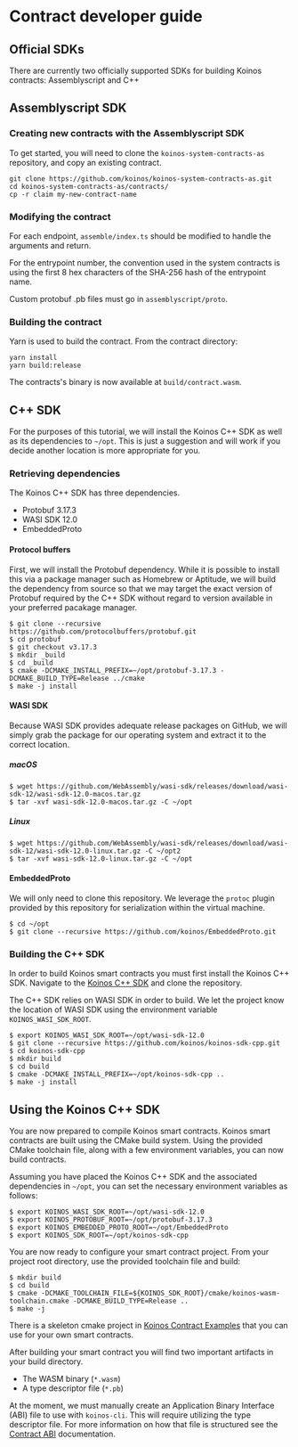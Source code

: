 # Contract developer guide

## Official SDKs

There are currently two officially supported SDKs for building Koinos contracts: Assemblyscript and C++

## Assemblyscript SDK

### Creating new contracts with the Assemblyscript SDK

To get started, you will need to clone the `koinos-system-contracts-as` repository, and copy an existing contract.

```console
git clone https://github.com/koinos/koinos-system-contracts-as.git
cd koinos-system-contracts-as/contracts/
cp -r claim my-new-contract-name
```

### Modifying the contract

For each endpoint, `assemble/index.ts` should be modified to handle the arguments and return.

For the entrypoint number, the convention used in the system contracts is using the first 8 hex characters of the SHA-256 hash of the entrypoint name.

Custom protobuf .pb files must go in `assemblyscript/proto`.

### Building the contract

Yarn is used to build the contract. From the contract directory:

```console
yarn install
yarn build:release
```

The contracts's binary is now available at `build/contract.wasm`.

## C++ SDK

For the purposes of this tutorial, we will install the Koinos C++ SDK as well as its dependencies to `~/opt`. This is just a suggestion
and will work if you decide another location is more appropriate for you.

### Retrieving dependencies

The Koinos C++ SDK has three dependencies.
- Protobuf 3.17.3
- WASI SDK 12.0
- EmbeddedProto

#### Protocol buffers

First, we will install the Protobuf dependency. While it is possible to install this via a package manager such as Homebrew or Aptitude,
we will build the dependency from source so that we may target the exact version of Protobuf required by the C++ SDK without regard to version available in
your preferred pacakage manager.

```console
$ git clone --recursive https://github.com/protocolbuffers/protobuf.git
$ cd protobuf
$ git checkout v3.17.3
$ mkdir _build
$ cd _build
$ cmake -DCMAKE_INSTALL_PREFIX=~/opt/protobuf-3.17.3 -DCMAKE_BUILD_TYPE=Release ../cmake
$ make -j install
```

#### WASI SDK

Because WASI SDK provides adequate release packages on GitHub, we will simply grab the package for our operating system and extract it to the correct
location.

##### macOS
```console
$ wget https://github.com/WebAssembly/wasi-sdk/releases/download/wasi-sdk-12/wasi-sdk-12.0-macos.tar.gz
$ tar -xvf wasi-sdk-12.0-macos.tar.gz -C ~/opt
```

##### Linux
```console
$ wget https://github.com/WebAssembly/wasi-sdk/releases/download/wasi-sdk-12/wasi-sdk-12.0-linux.tar.gz -C ~/opt2
$ tar -xvf wasi-sdk-12.0-linux.tar.gz -C ~/opt
```

#### EmbeddedProto

We will only need to clone this repository. We leverage the `protoc` plugin provided by this repository for serialization within the virtual machine.

```console
$ cd ~/opt
$ git clone --recursive https://github.com/koinos/EmbeddedProto.git
```

### Building the C++ SDK

In order to build Koinos smart contracts you must first install the Koinos C++ SDK. Navigate to the [Koinos C++ SDK](https://github.com/koinos/koinos-sdk-cpp)
and clone the repository.

The C++ SDK relies on WASI SDK in order to build. We let the project know the location of WASI SDK using the environment variable `KOINOS_WASI_SDK_ROOT`.

```console
$ export KOINOS_WASI_SDK_ROOT=~/opt/wasi-sdk-12.0
$ git clone --recursive https://github.com/koinos/koinos-sdk-cpp.git
$ cd koinos-sdk-cpp
$ mkdir build
$ cd build
$ cmake -DCMAKE_INSTALL_PREFIX=~/opt/koinos-sdk-cpp ..
$ make -j install
```

## Using the Koinos C++ SDK

You are now prepared to compile Koinos smart contracts. Koinos smart contracts are built using the CMake build system. Using the provided
CMake toolchain file, along with a few environment variables, you can now build contracts.

Assuming you have placed the Koinos C++ SDK and the associated dependencies in `~/opt`, you can set the necessary environment variables as follows:

```console
$ export KOINOS_WASI_SDK_ROOT=~/opt/wasi-sdk-12.0
$ export KOINOS_PROTOBUF_ROOT=~/opt/protobuf-3.17.3
$ export KOINOS_EMBEDDED_PROTO_ROOT=~/opt/EmbeddedProto
$ export KOINOS_SDK_ROOT=~/opt/koinos-sdk-cpp
```

You are now ready to configure your smart contract project. From your project root directory, use the provided toolchain file and build:

```console
$ mkdir build
$ cd build
$ cmake -DCMAKE_TOOLCHAIN_FILE=${KOINOS_SDK_ROOT}/cmake/koinos-wasm-toolchain.cmake -DCMAKE_BUILD_TYPE=Release ..
$ make -j
```

There is a skeleton cmake project in [Koinos Contract Examples](https://github.com/koinos/koinos-contract-examples) that you can use for your own smart contracts.

After building your smart contract you will find two important artifacts in your build directory.
- The WASM binary (`*.wasm`)
- A type descriptor file (`*.pb`)

At the moment, we must manually create an Application Binary Interface (ABI) file to use with `koinos-cli`. This will require utilizing the type descriptor file. For more information on how that file is structured see the [Contract ABI](../architecture/contract-abi.md) documentation.
